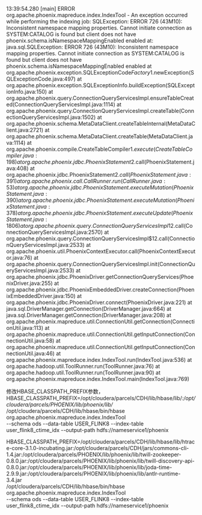 
13:39:54.280 [main] ERROR org.apache.phoenix.mapreduce.index.IndexTool - An exception occurred while performing the indexing job: SQLException: ERROR 726 (43M10):  Inconsistent namespace mapping properties. Cannot initiate connection as SYSTEM:CATALOG is found but client does not have phoenix.schema.isNamespaceMappingEnabled enabled at:
java.sql.SQLException: ERROR 726 (43M10):  Inconsistent namespace mapping properties. Cannot initiate connection as SYSTEM:CATALOG is found but client does not have phoenix.schema.isNamespaceMappingEnabled enabled
	at org.apache.phoenix.exception.SQLExceptionCode$Factory$1.newException(SQLExceptionCode.java:497)
	at org.apache.phoenix.exception.SQLExceptionInfo.buildException(SQLExceptionInfo.java:150)
	at org.apache.phoenix.query.ConnectionQueryServicesImpl.ensureTableCreated(ConnectionQueryServicesImpl.java:1114)
	at org.apache.phoenix.query.ConnectionQueryServicesImpl.createTable(ConnectionQueryServicesImpl.java:1502)
	at org.apache.phoenix.schema.MetaDataClient.createTableInternal(MetaDataClient.java:2721)
	at org.apache.phoenix.schema.MetaDataClient.createTable(MetaDataClient.java:1114)
	at org.apache.phoenix.compile.CreateTableCompiler$1.execute(CreateTableCompiler.java:198)
	at org.apache.phoenix.jdbc.PhoenixStatement$2.call(PhoenixStatement.java:408)
	at org.apache.phoenix.jdbc.PhoenixStatement$2.call(PhoenixStatement.java:391)
	at org.apache.phoenix.call.CallRunner.run(CallRunner.java:53)
	at org.apache.phoenix.jdbc.PhoenixStatement.executeMutation(PhoenixStatement.java:390)
	at org.apache.phoenix.jdbc.PhoenixStatement.executeMutation(PhoenixStatement.java:378)
	at org.apache.phoenix.jdbc.PhoenixStatement.executeUpdate(PhoenixStatement.java:1806)
	at org.apache.phoenix.query.ConnectionQueryServicesImpl$12.call(ConnectionQueryServicesImpl.java:2570)
	at org.apache.phoenix.query.ConnectionQueryServicesImpl$12.call(ConnectionQueryServicesImpl.java:2533)
	at org.apache.phoenix.util.PhoenixContextExecutor.call(PhoenixContextExecutor.java:76)
	at org.apache.phoenix.query.ConnectionQueryServicesImpl.init(ConnectionQueryServicesImpl.java:2533)
	at org.apache.phoenix.jdbc.PhoenixDriver.getConnectionQueryServices(PhoenixDriver.java:255)
	at org.apache.phoenix.jdbc.PhoenixEmbeddedDriver.createConnection(PhoenixEmbeddedDriver.java:150)
	at org.apache.phoenix.jdbc.PhoenixDriver.connect(PhoenixDriver.java:221)
	at java.sql.DriverManager.getConnection(DriverManager.java:664)
	at java.sql.DriverManager.getConnection(DriverManager.java:208)
	at org.apache.phoenix.mapreduce.util.ConnectionUtil.getConnection(ConnectionUtil.java:113)
	at org.apache.phoenix.mapreduce.util.ConnectionUtil.getInputConnection(ConnectionUtil.java:58)
	at org.apache.phoenix.mapreduce.util.ConnectionUtil.getInputConnection(ConnectionUtil.java:46)
	at org.apache.phoenix.mapreduce.index.IndexTool.run(IndexTool.java:536)
	at org.apache.hadoop.util.ToolRunner.run(ToolRunner.java:76)
	at org.apache.hadoop.util.ToolRunner.run(ToolRunner.java:90)
	at org.apache.phoenix.mapreduce.index.IndexTool.main(IndexTool.java:769)
	
修改HBASE_CLASSPATH_PREFIX参数，
HBASE_CLASSPATH_PREFIX=/opt/cloudera/parcels/CDH/lib/hbase/lib/*:/opt/cloudera/parcels/PHOENIX/lib/phoenix/lib/* \
/opt/cloudera/parcels/CDH/lib/hbase/bin/hbase org.apache.phoenix.mapreduce.index.IndexTool \
--schema ods --data-table USER_FLINK8 --index-table user_flink8_ctime_idx --output-path hdfs://nameservice1/phoenix

HBASE_CLASSPATH_PREFIX=/opt/cloudera/parcels/CDH/lib/hbase/lib/htrace-core-3.1.0-incubating.jar:/opt/cloudera/parcels/CDH/jars/commons-cli-1.4.jar:/opt/cloudera/parcels/PHOENIX/lib/phoenix/lib/twill-zookeeper-0.8.0.jar:/opt/cloudera/parcels/PHOENIX/lib/phoenix/lib/twill-discovery-api-0.8.0.jar:/opt/cloudera/parcels/PHOENIX/lib/phoenix/lib/joda-time-2.9.9.jar:/opt/cloudera/parcels/PHOENIX/lib/phoenix/lib/antlr-runtime-3.4.jar \
/opt/cloudera/parcels/CDH/lib/hbase/bin/hbase org.apache.phoenix.mapreduce.index.IndexTool \
--schema ods --data-table USER_FLINK8 --index-table user_flink8_ctime_idx --output-path hdfs://nameservice1/phoenix



